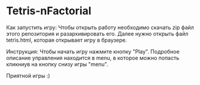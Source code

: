 # Tetris-nFactorial
Как запустить игру:
Чтобы открыть работу необходимо скачать zip файл этого репозитория и разархивировать его.
Далее нужно открыть файл tetris.html, которая открывает игру в браузере.

Инструкция:
Чтобы начать игру нажмите кнопку "Play".
Подробное описание управления находится в menu, в которое можно попасть кликниув на кнопку снизу игры "menu". 

Приятной игры :)
